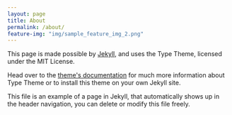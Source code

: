```yaml
---
layout: page
title: About
permalink: /about/
feature-img: "img/sample_feature_img_2.png"
---
```


This page is made possible by [Jekyll](http://jekyllrb.com/), and uses the Type Theme, licensed under the MIT License.

Head over to the [theme's documentation](https://rohanchandra.github.io/project/type.html) for much more information about Type Theme or to install this theme on your own Jekyll site.

This file is an example of a page in Jekyll, that automatically shows up in the header navigation, you can delete or modify this file freely.
